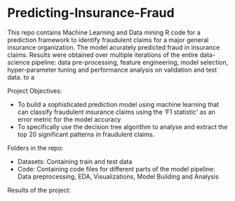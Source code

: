 # Predicting-Insurance-Fraud
This repo contains Machine Learning and Data mining R code for a prediction framework to identify fraudulent claims for a major general insurance organization.
The model acurately predicted fraud in insurance claims. Results were obtained over multiple iterations of the entire data-science pipeline: data pre-processing, feature engineering, model selection, hyper-parameter tuning and performance analysis on validation and test data. to a

Project Objectives: 
-	To build a sophisticated prediction model using machine learning that can classify fraudulent insurance claims using the ‘F1 statistic' as an error metric for the model accuracy
- To specifically use the decision tree algorithm to analyse and extract the top 20 significant patterns in fraudulent claims.

Folders in the repo:
- Datasets: Containing train and test data
- Code: Containing code files for different parts of the model pipeline: Data preprocessing, EDA, Visualizations, Model Building and Analysis


Results of the project: 

